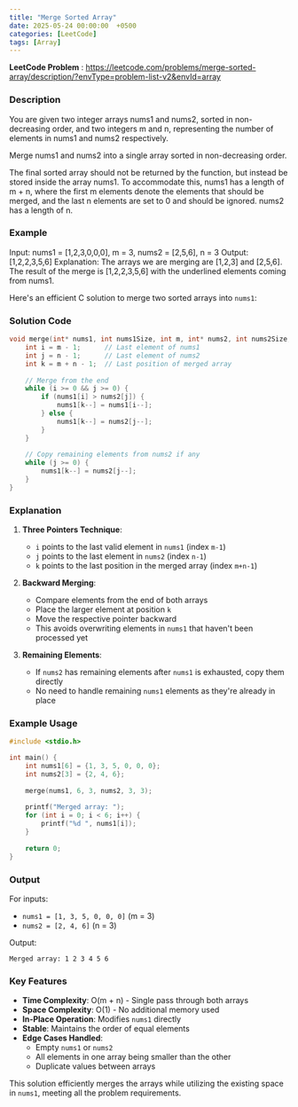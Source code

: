 ```yaml
---
title: "Merge Sorted Array"
date: 2025-05-24 00:00:00  +0500
categories: [LeetCode]
tags: [Array]
---
```

**LeetCode Problem** : <https://leetcode.com/problems/merge-sorted-array/description/?envType=problem-list-v2&envId=array>

### Description
You are given two integer arrays nums1 and nums2, sorted in non-decreasing order, and two integers m and n, representing the number of elements in nums1 and nums2 respectively.

Merge nums1 and nums2 into a single array sorted in non-decreasing order.

The final sorted array should not be returned by the function, but instead be stored inside the array nums1. To accommodate this, nums1 has a length of m + n, where the first m elements denote the elements that should be merged, and the last n elements are set to 0 and should be ignored. nums2 has a length of n.

### Example
Input: nums1 = [1,2,3,0,0,0], m = 3, nums2 = [2,5,6], n = 3
Output: [1,2,2,3,5,6]
Explanation: The arrays we are merging are [1,2,3] and [2,5,6].
The result of the merge is [1,2,2,3,5,6] with the underlined elements coming from nums1.

Here's an efficient C solution to merge two sorted arrays into `nums1`:

### Solution Code
```c
void merge(int* nums1, int nums1Size, int m, int* nums2, int nums2Size, int n) {
    int i = m - 1;      // Last element of nums1
    int j = n - 1;      // Last element of nums2
    int k = m + n - 1;  // Last position of merged array
    
    // Merge from the end
    while (i >= 0 && j >= 0) {
        if (nums1[i] > nums2[j]) {
            nums1[k--] = nums1[i--];
        } else {
            nums1[k--] = nums2[j--];
        }
    }
    
    // Copy remaining elements from nums2 if any
    while (j >= 0) {
        nums1[k--] = nums2[j--];
    }
}
```

### Explanation

1. **Three Pointers Technique**:
   - `i` points to the last valid element in `nums1` (index `m-1`)
   - `j` points to the last element in `nums2` (index `n-1`)
   - `k` points to the last position in the merged array (index `m+n-1`)

2. **Backward Merging**:
   - Compare elements from the end of both arrays
   - Place the larger element at position `k`
   - Move the respective pointer backward
   - This avoids overwriting elements in `nums1` that haven't been processed yet

3. **Remaining Elements**:
   - If `nums2` has remaining elements after `nums1` is exhausted, copy them directly
   - No need to handle remaining `nums1` elements as they're already in place

### Example Usage

```c
#include <stdio.h>

int main() {
    int nums1[6] = {1, 3, 5, 0, 0, 0};
    int nums2[3] = {2, 4, 6};
    
    merge(nums1, 6, 3, nums2, 3, 3);
    
    printf("Merged array: ");
    for (int i = 0; i < 6; i++) {
        printf("%d ", nums1[i]);
    }
    
    return 0;
}
```

### Output
For inputs:
- `nums1 = [1, 3, 5, 0, 0, 0]` (m = 3)
- `nums2 = [2, 4, 6]` (n = 3)

Output:
```
Merged array: 1 2 3 4 5 6
```

### Key Features

- **Time Complexity**: O(m + n) - Single pass through both arrays
- **Space Complexity**: O(1) - No additional memory used
- **In-Place Operation**: Modifies `nums1` directly
- **Stable**: Maintains the order of equal elements
- **Edge Cases Handled**:
  - Empty `nums1` or `nums2`
  - All elements in one array being smaller than the other
  - Duplicate values between arrays

This solution efficiently merges the arrays while utilizing the existing space in `nums1`, meeting all the problem requirements.

